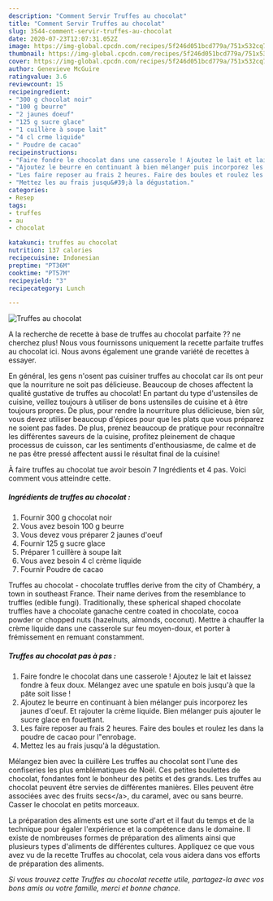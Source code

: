 ```yaml
---
description: "Comment Servir Truffes au chocolat"
title: "Comment Servir Truffes au chocolat"
slug: 3544-comment-servir-truffes-au-chocolat
date: 2020-07-23T12:07:31.052Z
image: https://img-global.cpcdn.com/recipes/5f246d051bcd779a/751x532cq70/truffes-au-chocolat-photo-principale-de-la-recette.jpg
thumbnail: https://img-global.cpcdn.com/recipes/5f246d051bcd779a/751x532cq70/truffes-au-chocolat-photo-principale-de-la-recette.jpg
cover: https://img-global.cpcdn.com/recipes/5f246d051bcd779a/751x532cq70/truffes-au-chocolat-photo-principale-de-la-recette.jpg
author: Genevieve McGuire
ratingvalue: 3.6
reviewcount: 15
recipeingredient:
- "300 g chocolat noir"
- "100 g beurre"
- "2 jaunes doeuf"
- "125 g sucre glace"
- "1 cuillère à soupe lait"
- "4 cl crme liquide"
- " Poudre de cacao"
recipeinstructions:
- "Faire fondre le chocolat dans une casserole ! Ajoutez le lait et laissez fondre à feux doux. Mélangez avec une spatule en bois jusqu&#39;à que la pâte soit lisse !"
- "Ajoutez le beurre en continuant à bien mélanger puis incorporez les jaunes d&#39;oeuf. Et rajouter la crème liquide. Bien mélanger puis ajouter le sucre glace en fouettant."
- "Les faire reposer au frais 2 heures. Faire des boules et roulez les dans la poudre de cacao pour l&#34;enrobage."
- "Mettez les au frais jusqu&#39;à la dégustation."
categories:
- Resep
tags:
- truffes
- au
- chocolat

katakunci: truffes au chocolat 
nutrition: 137 calories
recipecuisine: Indonesian
preptime: "PT36M"
cooktime: "PT57M"
recipeyield: "3"
recipecategory: Lunch

---
```



![Truffes au chocolat](https://img-global.cpcdn.com/recipes/5f246d051bcd779a/751x532cq70/truffes-au-chocolat-photo-principale-de-la-recette.jpg)

A la recherche de recette à base de truffes au chocolat parfaite ?? ne cherchez plus! Nous vous fournissons uniquement la recette parfaite truffes au chocolat ici. Nous avons également une grande variété de recettes à essayer.

En général, les gens n'osent pas cuisiner truffes au chocolat car ils ont peur que la nourriture ne soit pas délicieuse. Beaucoup de choses affectent la qualité gustative de truffes au chocolat! En partant du type d'ustensiles de cuisine, veillez toujours à utiliser de bons ustensiles de cuisine et à être toujours propres. De plus, pour rendre la nourriture plus délicieuse, bien sûr, vous devez utiliser beaucoup d'épices pour que les plats que vous préparez ne soient pas fades. De plus, prenez beaucoup de pratique pour reconnaître les différentes saveurs de la cuisine, profitez pleinement de chaque processus de cuisson, car les sentiments d'enthousiasme, de calme et de ne pas être pressé affectent aussi le résultat final de la cuisine!

<!--inarticleads1-->

À faire truffes au chocolat tue avoir besoin 7 Ingrédients et 4 pas. Voici comment vous atteindre cette.

##### Ingrédients de truffes au chocolat :

1. Fournir 300 g chocolat noir
1. Vous avez besoin 100 g beurre
1. Vous devez vous préparer 2 jaunes d&#39;oeuf
1. Fournir 125 g sucre glace
1. Préparer 1 cuillère à soupe lait
1. Vous avez besoin 4 cl crème liquide
1. Fournir  Poudre de cacao


Truffes au chocolat - chocolate truffles derive from the city of Chambéry, a town in southeast France. Their name derives from the resemblance to truffles (edible fungi). Traditionally, these spherical shaped chocolate truffles have a chocolate ganache centre coated in chocolate, cocoa powder or chopped nuts (hazelnuts, almonds, coconut). Mettre à chauffer la crème liquide dans une casserole sur feu moyen-doux, et porter à frémissement en remuant constamment. 

<!--inarticleads2-->

##### Truffes au chocolat pas à pas :

1. Faire fondre le chocolat dans une casserole ! Ajoutez le lait et laissez fondre à feux doux. Mélangez avec une spatule en bois jusqu&#39;à que la pâte soit lisse !
1. Ajoutez le beurre en continuant à bien mélanger puis incorporez les jaunes d&#39;oeuf. Et rajouter la crème liquide. Bien mélanger puis ajouter le sucre glace en fouettant.
1. Les faire reposer au frais 2 heures. Faire des boules et roulez les dans la poudre de cacao pour l&#34;enrobage.
1. Mettez les au frais jusqu&#39;à la dégustation.


Mélangez bien avec la cuillère Les truffes au chocolat sont l&#39;une des confiseries les plus emblématiques de Noël. Ces petites boulettes de chocolat, fondantes font le bonheur des petits et des grands. Les truffes au chocolat peuvent être servies de différentes manières. Elles peuvent être associées avec des fruits secs&lt;/a&gt;, du caramel, avec ou sans beurre. Casser le chocolat en petits morceaux. 

<!--inarticleads1-->

<p>
La préparation des aliments est une sorte d'art et il faut du temps et de la technique pour égaler l'expérience et la compétence dans le domaine. Il existe de nombreuses formes de préparation des aliments ainsi que plusieurs types d'aliments de différentes cultures. Appliquez ce que vous avez vu de la recette Truffes au chocolat, cela vous aidera dans vos efforts de préparation des aliments.
</p>

<p>
<i>Si vous trouvez cette Truffes au chocolat recette utile, partagez-la avec vos bons amis ou votre famille, merci et bonne chance.</i>
</p>
